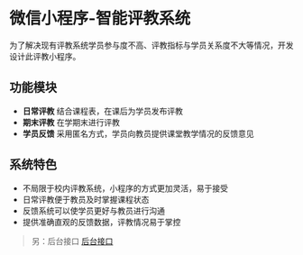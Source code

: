 # 微信小程序-智能评教系统

为了解决现有评教系统学员参与度不高、评教指标与学员关系度不大等情况，开发设计此评教小程序。

## 功能模块

- **日常评教** 结合课程表，在课后为学员发布评教
- **期末评教** 在学期末进行评教
- **学员反馈** 采用匿名方式，学员向教员提供课堂教学情况的反馈意见

## 系统特色

- 不局限于校内评教系统，小程序的方式更加灵活，易于接受
- 日常评教便于教员及时掌握课程状态
- 反馈系统可以使学员更好与教员进行沟通
- 提供准确直观的反馈数据，评教情况易于掌控

> 另：后台接口 [后台接口](http://vertex.tpddns.cn:81/kod/index.php?share/folder&user=1&sid=q9nYzac8)
